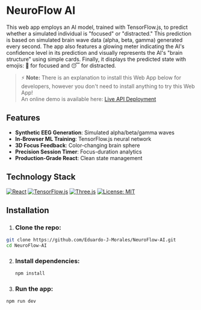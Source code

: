 # NeuroFlow AI

This web app employs an AI model, trained with TensorFlow.js, to predict whether a simulated individual is "focused" or "distracted." This prediction is based on simulated brain wave data (alpha, beta, gamma) generated every second. The app also features a glowing meter indicating the AI's confidence level in its prediction and visually represents the AI's "brain structure" using simple cards. Finally, it displays the predicted state with emojis: 🧠 for focused and 😴 for distracted.

> ⚡ **Note:** There is an explanation to install this Web App below for developers, however you don't need to install anything to try this Web App!  
> An online demo is available here: [Live API Deployment](https://neuro-flow-ai-git-main-eduardo-j-morales-projects.vercel.app/)

## Features

- **Synthetic EEG Generation**: Simulated alpha/beta/gamma waves
- **In-Browser ML Training**: TensorFlow.js neural network
- **3D Focus Feedback**: Color-changing brain sphere
- **Precision Session Timer**: Focus-duration analytics
- **Production-Grade React**: Clean state management

## Technology Stack

[![React](https://img.shields.io/badge/React-20232A?logo=react&logoColor=61DAFB)](https://reactjs.org/)
[![TensorFlow.js](https://img.shields.io/badge/TensorFlow.js-FF6F00?logo=tensorflow&logoColor=white)](https://www.tensorflow.org/js)
[![Three.js](https://img.shields.io/badge/Three.js-000000?logo=three.js&logoColor=white)](https://threejs.org/)
[![License: MIT](https://img.shields.io/badge/License-MIT-yellow.svg)](https://opensource.org/licenses/MIT)
  
## Installation

1. ### Clone the repo:

  ```bash
  git clone https://github.com/Eduardo-J-Morales/NeuroFlow-AI.git
  cd NeuroFlow-AI
  ```

2. ### Install dependencies:

    ```bash
    npm install
    ```

3. ### Run the app:

```bash
npm run dev
```
